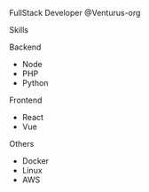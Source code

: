 FullStack Developer @Venturus-org

Skills

Backend
* Node
* PHP
* Python

Frontend
* React
* Vue

Others
* Docker
* Linux
* AWS
